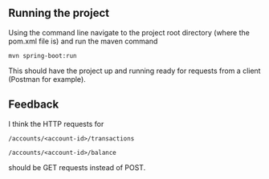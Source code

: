 ## Running the project

Using the command line navigate to the project root directory (where the pom.xml file is) and run the maven command

    mvn spring-boot:run

This should have the project up and running ready for requests from a client (Postman for example).

## Feedback
I think the HTTP requests for

    /accounts/<account-id>/transactions

    /accounts/<account-id>/balance

should be GET requests instead of POST.
